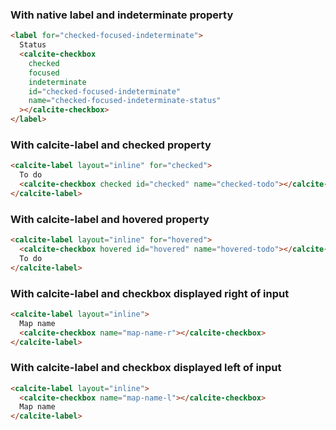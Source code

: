 ### With native label and indeterminate property

```html
<label for="checked-focused-indeterminate">
  Status
  <calcite-checkbox
    checked
    focused
    indeterminate
    id="checked-focused-indeterminate"
    name="checked-focused-indeterminate-status"
  ></calcite-checkbox>
</label>
```

### With calcite-label and checked property

```html
<calcite-label layout="inline" for="checked">
  To do
  <calcite-checkbox checked id="checked" name="checked-todo"></calcite-checkbox>
</calcite-label>
```

### With calcite-label and hovered property

```html
<calcite-label layout="inline" for="hovered">
  <calcite-checkbox hovered id="hovered" name="hovered-todo"></calcite-checkbox>
  To do
</calcite-label>
```

### With calcite-label and checkbox displayed right of input

```html
<calcite-label layout="inline">
  Map name
  <calcite-checkbox name="map-name-r"></calcite-checkbox>
</calcite-label>
```

### With calcite-label and checkbox displayed left of input

```html
<calcite-label layout="inline">
  <calcite-checkbox name="map-name-l"></calcite-checkbox>
  Map name
</calcite-label>
```
